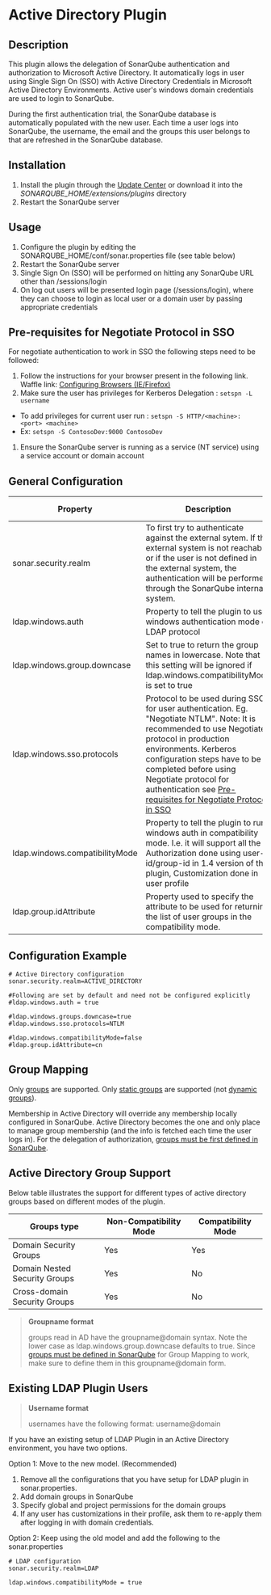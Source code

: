 # Active Directory Plugin

## Description ##

This plugin allows the delegation of SonarQube authentication and authorization to Microsoft Active Directory.
It automatically logs in user using Single Sign On (SSO) with Active Directory Credentials in Microsoft Active Directory Environments. Active user's windows domain credentials are used to login to SonarQube.

During the first authentication trial, the SonarQube database is automatically populated with the new user.
Each time a user logs into SonarQube, the username, the email and the groups this user belongs to that are refreshed in the SonarQube database.


## Installation ##

1. Install the plugin through the [Update Center](http://docs.sonarqube.org/display/SONAR/Update+Center) or download it into the *SONARQUBE_HOME/extensions/plugins* directory
1. Restart the SonarQube server


## Usage ##

1. Configure the plugin by editing the SONARQUBE_HOME/conf/sonar.properties file (see table below)
1. Restart the SonarQube server
1. Single Sign On (SSO) will be performed on hitting any SonarQube URL other than /sessions/login
1. On log out users will be presented login page (/sessions/login), where they can choose to login as local user or a domain user by passing appropriate credentials


## Pre-requisites for Negotiate Protocol in SSO ##

For negotiate authentication to work in SSO the following steps need to be followed:

1. Follow the instructions for your browser present in the following link. Waffle link: [Configuring Browsers (IE/Firefox)](https://github.com/dblock/waffle/blob/master/Docs/ConfiguringBrowsers.md)
1. Make sure the user has privileges for Kerberos Delegation : ``setspn -L username``
  * To add privileges for current user run : ``setspn -S HTTP/<machine>:<port> <machine>``
  * Ex: ``setspn -S ContosoDev:9000 ContosoDev``
1. Ensure the SonarQube server is running as a service (NT service)  using a service account or domain account


## General Configuration ##

Property | Description | Default value | Mandatory | Example
---------| ----------- | ------------- | --------- | -------
sonar.security.realm|To first try to authenticate against the external sytem. If the external system is not reachable or if the user is not defined in the external system, the authentication will be performed through the SonarQube internal system.|None|Yes|ACTIVE_DIRECTORY (Only possible value)
ldap.windows.auth|Property to tell the plugin to use windows authentication mode or LDAP protocol|None|Yes|true (Only possible value)
ldap.windows.group.downcase|Set to true to return the group names in lowercase. Note that this setting will be ignored if ldap.windows.compatibilityMode is set to true|true|No|true or false
ldap.windows.sso.protocols|Protocol to be used during SSO for user authentication. Eg. "Negotiate NTLM". Note: It is recommended to use Negotiate protocol in production environments. Kerberos configuration steps have to be completed before using Negotiate protocol for authentication see [Pre-requisites for Negotiate Protocol in SSO](http://docs.sonarqube.org/display/PLUG/Pre-requisites+for+Negotiate+Protocol+in+SSO)|NTLM|No|NTML, Negociate
ldap.windows.compatibilityMode|Property to tell the plugin to run windows auth in compatibility mode. I.e. it will support all the : Authorization done using user-id/group-id in 1.4 version of the plugin, Customization done in user profile|false|no|true or false
ldap.group.idAttribute|Property used to specify the attribute to be used for returning the list of user groups in the compatibility mode.|cn|No|sAMAccountName

## Configuration Example ##
```
# Active Directory configuration
sonar.security.realm=ACTIVE_DIRECTORY

#Following are set by default and need not be configured explicitly
#ldap.windows.auth = true

#ldap.windows.groups.downcase=true
#ldap.windows.sso.protocols=NTLM

#ldap.windows.compatibilityMode=false
#ldap.group.idAttribute=cn

```

## Group Mapping ##

Only [groups](http://identitycontrol.blogspot.fr/2007/07/static-vs-dynamic-ldap-groups.html) are supported. Only [static groups](http://identitycontrol.blogspot.fr/2007/07/static-vs-dynamic-ldap-groups.html) are supported (not [dynamic groups](http://identitycontrol.blogspot.fr/2007/07/static-vs-dynamic-ldap-groups.html)).

Membership in Active Directory will override any membership locally configured in SonarQube. Active Directory becomes the one and only place to manage group membership (and the info is fetched each time the user logs in).
For the delegation of authorization, [groups must be first defined in SonarQube](http://docs.sonarqube.org/display/SONAR/Authorization).

## Active Directory Group Support ##

Below table illustrates the support for different types of active directory groups based on different modes of the plugin.

Groups type | Non-Compatibility Mode | Compatibility Mode
----------- | ---------------------- | ------------------
Domain Security Groups|Yes|Yes
Domain Nested Security Groups|Yes|No
Cross-domain Security Groups|Yes|No

> __Groupname format__
>
> groups read in AD have the groupname@domain syntax. Note the lower case as ldap.windows.group.downcase defaults to true.
> Since [groups must be defined in SonarQube](http://docs.sonarqube.org/display/SONAR/Authorization) for Group Mapping to work, make sure to define them in this groupname@domain form.


## Existing LDAP Plugin Users ##

> __Username format__
>
> usernames have the following format: username@domain

If you have an existing setup of LDAP Plugin in an Active Directory environment, you have two options.

Option 1: Move to the new model. (Recommended)
1. Remove all the configurations that you have setup for LDAP plugin in sonar.properties.
1. Add domain groups in SonarQube
1. Specify global and project permissions for the domain groups
1. If any user has customizations in their profile, ask them to re-apply them after logging in with domain credentials.

Option 2: Keep using the old model and add the following to the sonar.properties
```
# LDAP configuration
sonar.security.realm=LDAP

ldap.windows.compatibilityMode = true
```
